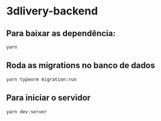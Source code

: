 # 3dlivery-backend

## Para baixar as dependência:
`yarn`

## Roda as migrations no banco de dados
`yarn typeorm migration:run`

## Para iniciar o servidor
`yarn dev:server`
